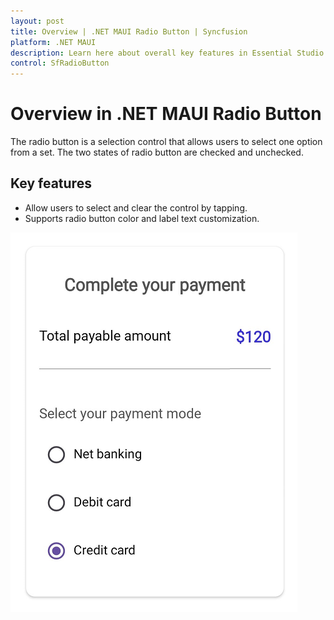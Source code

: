```yaml
---
layout: post
title: Overview | .NET MAUI Radio Button | Syncfusion
platform: .NET MAUI
description: Learn here about overall key features in Essential Studio for .NET MAUI SfRadioButton Control, its elements, and more.
control: SfRadioButton
---
```


# Overview in .NET MAUI Radio Button

The radio button is a selection control that allows users to select one option from a set. The two states of radio button are checked and unchecked.

##  Key features

* Allow users to select and clear the control by tapping.
* Supports radio button color and label text customization.

![.NET MAUI Radio Button Image](Images/Getting-Started/radiobuttonoverview.png)
